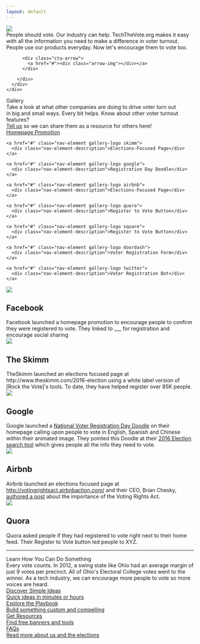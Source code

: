 ```yaml
---
layout: default
---
```


<div class="page-header">
  <div class="inner">
    <div class="page-content">
      <div class="wrapper">
        <div class="home">
          <img src="{{site.baseurl}}/assets/images/main-cta.png" class="main-cta">
          <div class="above-fold-text">
            People should vote. Our industry can help. TechTheVote.org makes it easy with all the information you need to make a difference in voter turnout. People use our products everyday. Now let's encourage them to vote too.
          </div>

          <div class="cta-arrow">
            <a href="#"><div class="arrow-img"></div></a>
          </div>

        </div>
      </div>
    </div>
  </div>
</div>
<div class="page-content homepage-content">

  <div class="playbook-subtitle">Gallery</div>
  <div class="above-fold-text below">
    Take a look at what other companies are doing to drive voter turn out<br class="on-home" />
    in big and small ways. Every bit helps. Know about other voter turnout features?<br class="on-home" />
    <a href="#">Tell us</a> so we can share them as a resource for others here!
  </div>
  
  <!-- Start Gallery Menu -->
  <div class="playbook-nav-wrapper gallery homepage">
    <a href="#" class="nav-element gallery-logo facebook selected">
      <div class="nav-element-description">Homepage Promotion</div>
    </a>

    <a href="#" class="nav-element gallery-logo skimm">
      <div class="nav-element-description">Elections-Focused Page</div>
    </a>

    <a href="#" class="nav-element gallery-logo google">
      <div class="nav-element-description">Registration Day Doodle</div>
    </a>

    <a href="#" class="nav-element gallery-logo airbnb">
      <div class="nav-element-description">Elections-Focused Page</div>
    </a>

    <a href="#" class="nav-element gallery-logo quora">
      <div class="nav-element-description">Register to Vote Button</div>
    </a>

    <a href="#" class="nav-element gallery-logo square">
      <div class="nav-element-description">Register to Vote Button</div>
    </a>

    <a href="#" class="nav-element gallery-logo doordash">
      <div class="nav-element-description">Voter Registration Form</div>
    </a>

    <a href="#" class="nav-element gallery-logo twitter">
      <div class="nav-element-description">Voter Registration Bot</div>
    </a>
  </div>
  <!-- End Gallery Menu -->

  <!-- Start Gallery Markup -->

  <div id="facebook" class="gallery-container" style="display:inline-block">
    <div class="gallery-image">
      <img src="/assets/images/gallery/screenshots/facebook-registration-2016.png" />
    </div>
    <div class="gallery-text">
      <h2>Facebook</h2>
      Facebook launched a homepage promotion to encourage people to confirm
      they were registered to vote. They linked to ___ for registration and encourage
      social sharing
    </div>
  </div>

  <div id="skimm" class="gallery-container">
    <div class="gallery-image">
      <img src="/assets/images/gallery/screenshots/theskimm-skimmthevote-2016.png" />
    </div>
    <div class="gallery-text">
      <h2>The Skimm</h2>
      TheSkimm launched an elections focused page at
      http://www.theskimm.com/2016-election 
      using a white label version of [Rock the Vote]'s tools. To date, they
      have helped register over 85K people.
    </div>
  </div>

  <div id="google" class="gallery-container">
    <div class="gallery-image">
      <img src="/assets/images/gallery/screenshots/google-search-elections-tool-2016.png" />
    </div>
    <div class="gallery-text">
      <h2>Google</h2>
      Google launched a 
      <a target="_blank" href="https://www.google.com/doodles/us-voter-registration-day-reminder">National Voter Registration Day Doodle</a>
      on their homepage calling upon people to vote in English, Spanish and Chinese
      within their animated image. They pointed this Doodle at their 
      <a target="_blank" href="https://www.google.com/search?q=register+to+vote+in+the+united+states">2016 Election search tool</a>
      which gives people all the info they need to vote.
    </div>
  </div>

  <div id="airbnb" class="gallery-container">
    <div class="gallery-image">
      <img src="/assets/images/gallery/screenshots/airbnb-votingrights-2016.png" />
    </div>
    <div class="gallery-text">
      <h2>Airbnb</h2>
      Airbnb launched an elections focused page at
      <a target="_blank" href="http://votingrightsact.airbnbaction.com/">http://votingrightsact.airbnbaction.com/</a> 
      and their CEO, Brian Chesky, 
      <a target="_blank" href="https://www.airbnb.com/press/news/honoring-the-voting-rights-act">authored a post</a>
      about the importance of the Voting Rights Act.
    </div>
  </div>

  <div id="quora" class="gallery-container">
    <div class="gallery-image">
      <img src="/assets/images/gallery/screenshots/quora-vote-button.png" />
    </div>
    <div class="gallery-text">
      <h2>Quora</h2>
      Quora asked people if they had registered to vote right next to their
      home feed. Their Register to Vote button led people to XYZ.
    </div>
  </div>

  <!-- End Gallery Markup -->

  <hr /> 

  <div class="playbook-subtitle">Learn How You Can Do Something</div>
  <div class="above-fold-text below">Every vote counts. In 2012, a swing state like Ohio had an average margin of just 9 votes per precinct. All of Ohio's Electoral College votes went to the winner. As a tech industry, we can encourage more people to vote so more voices are heard.
  </div>

  <!-- Start Nav -->
<div class="playbook-nav-wrapper homepage">
  <a href="./playbook#simple-ideas" class="nav-element">
    <div class="nav-element-title">Discover Simple Ideas</div>
    <div class="nav-element-description">Quick ideas in minutes or hours</div>
  </a>
  <a href="./playbook" class="nav-element">
    <div class="nav-element-title">Explore the Playbook</div>
    <div class="nav-element-description">Build something custom and compelling</div>
  </a>
  <a href="./resources" class="nav-element">
    <div class="nav-element-title">Get Resources</div>
    <div class="nav-element-description">Find free banners and tools</div>
  </a>
  <a href="./faq" class="nav-element">
    <div class="nav-element-title">FAQs</div>
    <div class="nav-element-description">Read more about us and the elections</div>
  </a>
</div>
<!-- End Nav -->

